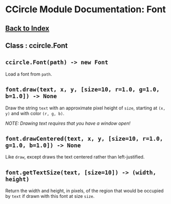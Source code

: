 # CCircle Module Documentation: Font

## [Back to Index](index)

## Class : ccircle.Font

## `ccircle.Font(path) -> new Font`
  Load a font from `path`.

## `font.draw(text, x, y, [size=10, r=1.0, g=1.0, b=1.0]) -> None`
  Draw the string `text` with an approximate pixel height of `size`, starting at
  `(x, y)` and with color `(r, g, b)`.

  _NOTE: Drawing text requires that you have a window open!_

## `font.drawCentered(text, x, y, [size=10, r=1.0, g=1.0, b=1.0]) -> None`
  Like `draw`, except draws the text centered rather than left-justified.

## `font.getTextSize(text, [size=10]) -> (width, height)`
  Return the width and height, in pixels, of the region that would be occupied
  by `text` if drawn with this font at size `size`.
